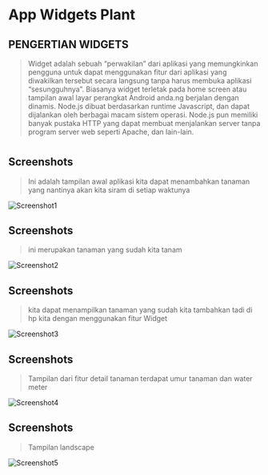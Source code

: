 
# App Widgets Plant

## PENGERTIAN WIDGETS

> Widget adalah sebuah “perwakilan” dari aplikasi yang memungkinkan pengguna untuk dapat menggunakan fitur dari aplikasi yang diwakilkan tersebut secara langsung tanpa harus membuka aplikasi “sesungguhnya”. Biasanya widget terletak pada home screen atau tampilan awal layar perangkat Android anda.ng berjalan dengan dinamis. Node.js dibuat berdasarkan runtime Javascript, dan dapat dijalankan oleh berbagai  macam sistem operasi. Node.js pun memiliki banyak pustaka HTTP yang dapat membuat menjalankan server tanpa program server web seperti Apache, dan lain-lain.

#

## Screenshots 
> Ini adalah tampilan awal aplikasi kita dapat menambahkan tanaman yang nantinya akan kita siram di setiap waktunya
> 
> 
![Screenshot1](https://github.com/1nt4ni/MyGarden/blob/master/Screenshot_2020-09-04-20-15-26-26.png) 
## Screenshots 
> ini merupakan tanaman yang sudah kita tanam
> 
> 
![Screenshot2](https://github.com/1nt4ni/MyGarden/blob/master/Screenshot_2020-09-04-20-13-19-30.png) 
## Screenshots 
> kita dapat menampilkan tanaman yang sudah kita tambahkan tadi di hp kita dengan menggunakan fitur Widget
> 
> 
![Screenshot3]()
## Screenshots 
> Tampilan dari fitur detail tanaman terdapat umur tanaman dan water meter 
> 
> 
![Screenshot4](https://github.com/1nt4ni/MyGarden/blob/master/Screenshot_2020-09-04-20-14-42-83.png) 
## Screenshots 
> Tampilan landscape
> 
> 
![Screenshot5](https://github.com/1nt4ni/MyGarden/blob/master/Screenshot_2020-09-04-20-26-01-67.png) 

